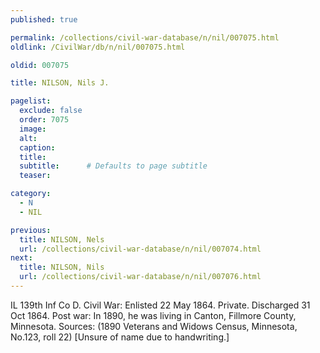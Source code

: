 ```yaml
---
published: true

permalink: /collections/civil-war-database/n/nil/007075.html
oldlink: /CivilWar/db/n/nil/007075.html

oldid: 007075

title: NILSON, Nils J.

pagelist:
  exclude: false
  order: 7075
  image: 
  alt:
  caption:
  title:
  subtitle:      # Defaults to page subtitle
  teaser:

category: 
  - N 
  - NIL

previous:
  title: NILSON, Nels
  url: /collections/civil-war-database/n/nil/007074.html  
next:
  title: NILSON, Nils
  url: /collections/civil-war-database/n/nil/007076.html   
---
```

IL 139th Inf Co D. Civil War: Enlisted 22 May 1864. Private. Discharged 31 Oct 1864. Post war: In 1890, he was living in Canton, Fillmore County, Minnesota. Sources: (1890 Veterans and Widows Census, Minnesota, No.123, roll 22) [Unsure of name due to handwriting.]